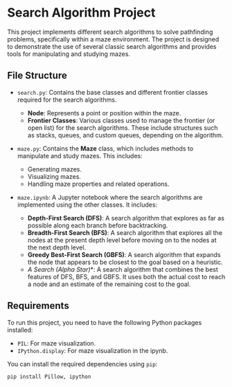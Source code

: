 # Search Algorithm Project

This project implements different search algorithms to solve pathfinding problems, specifically within a maze environment. The project is designed to demonstrate the use of several classic search algorithms and provides tools for manipulating and studying mazes.

## File Structure

- `search.py`: Contains the base classes and different frontier classes required for the search algorithms.
  - **Node**: Represents a point or position within the maze.
  - **Frontier Classes**: Various classes used to manage the frontier (or open list) for the search algorithms. These include structures such as stacks, queues, and custom queues, depending on the algorithm.

- `maze.py`: Contains the **Maze** class, which includes methods to manipulate and study mazes. This includes:
  - Generating mazes.
  - Visualizing mazes.
  - Handling maze properties and related operations.

- `maze.ipynb`: A Jupyter notebook where the search algorithms are implemented using the other classes. It includes:
  - **Depth-First Search (DFS)**: A search algorithm that explores as far as possible along each branch before backtracking.
  - **Breadth-First Search (BFS)**: A search algorithm that explores all the nodes at the present depth level before moving on to the nodes at the next depth level.
  - **Greedy Best-First Search (GBFS)**: A search algorithm that expands the node that appears to be closest to the goal based on a heuristic.
  - **A* Search (Alpha Star)**: A search algorithm that combines the best features of DFS, BFS, and GBFS. It uses both the actual cost to reach a node and an estimate of the remaining cost to the goal.

## Requirements

To run this project, you need to have the following Python packages installed:

- `PIL`: For maze visualization.
- `IPython.display`: For maze visualization in the ipynb.

You can install the required dependencies using `pip`:

```bash
pip install Pillow, ipython